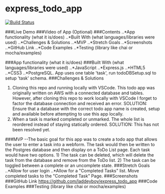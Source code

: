 # express_todo_app
[![Build Status](https://travis-ci.org/laddeyboy/express_todo_app.svg?branch=master)](https://travis-ci.org/laddeyboy/express_todo_app)
 
###Live Demo
###Video of App (Optional)
###Contents
..*App functionality (what it is/does)
..*Built With (what languages/libraries were used)
..*Challenges & Solutions
..*MVP
..*Stretch Goals
..*Screenshots
..*GitHub Link
..*Code Examples
..*Testing (library like chai or mocha/examples)

###App functionality (what it is/does)
###Built With (what languages/libraries were used)
..*JavaScript
..*Express.js
..*HTML5
..*CSS3
..*PostgreSQL.  App uses one table 'task', run todoDBSetup.sql to setup 'task' schema.
###Challenges & Solutions
1) Cloning this repo and running locally with VSCode.
    This todo app was originally written on AWS with a connected database and tables.  However, after cloning this repo to work locally with VSCode I forget to factor
    the database connection and received an error.
    SOLUTION: Ensure that a database with the correct todo app name is created, setup and available before attempting to use this app locally.
2) When a task is marked completed or unmarked.  The whole list is reordered instead of staying         statically ordered.
    SOLUTION: This has not been resolved yet.

###MVP
--The basic goal for this app was to create a todo app that allows the user to enter a task into a webform.  The task would then be written to the Postgres database and then display on a ToDo List page.  Each task would have two options.  1) The task can be deleted, which will delete the task from the database and remove from the ToDo list.  2) The task can be toggled between a complete or an uncomplete state.
###Stretch Goals
..*Allow for user login
..*Allow for a "Completed Tasks" list.  Move completed tasks to the "Completed Task" Page.
###Screenshots
###GitHub Link
https://github.com/laddeyboy/express_todo_app
###Code Examples
###Testing (library like chai or mocha/examples)